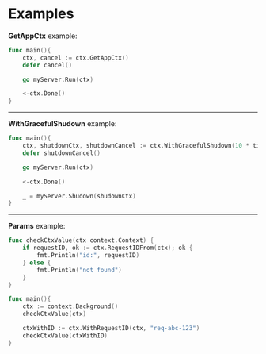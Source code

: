 # Examples


**GetAppCtx** example:

```go
func main(){
	ctx, cancel := ctx.GetAppCtx()
	defer cancel()

	go myServer.Run(ctx)

	<-ctx.Done()
}
```

---

**WithGracefulShudown** example:

```go
func main(){
	ctx, shutdownCtx, shutdownCancel := ctx.WithGracefulShudown(10 * time.Second)
	defer shutdownCancel()

	go myServer.Run(ctx)

	<-ctx.Done()

	_ = myServer.Shudown(shudownCtx)
}
```

---

**Params** example:

```go
func checkCtxValue(ctx context.Context) {
	if requestID, ok := ctx.RequestIDFrom(ctx); ok {
		fmt.Println("id:", requestID)
	} else {
		fmt.Println("not found")
	}
}

func main(){
	ctx := context.Background()
	checkCtxValue(ctx)

	ctxWithID := ctx.WithRequestID(ctx, "req-abc-123")
	checkCtxValue(ctxWithID)
}
```

